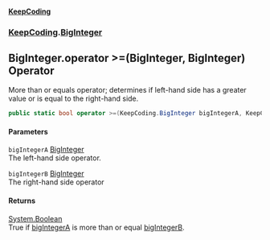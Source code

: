 #### [KeepCoding](index.md 'index')
### [KeepCoding](KeepCoding.md 'KeepCoding').[BigInteger](BigInteger.md 'KeepCoding.BigInteger')
## BigInteger.operator &gt;=(BigInteger, BigInteger) Operator
More than or equals operator; determines if left-hand side has a greater value or is equal to the right-hand side.  
```csharp
public static bool operator >=(KeepCoding.BigInteger bigIntegerA, KeepCoding.BigInteger bigIntegerB);
```
#### Parameters
<a name='KeepCoding.BigInteger.op_GreaterThanOrEqual(KeepCoding.BigInteger.KeepCoding.BigInteger).bigIntegerA'></a>
`bigIntegerA` [BigInteger](BigInteger.md 'KeepCoding.BigInteger')  
The left-hand side operator.
  
<a name='KeepCoding.BigInteger.op_GreaterThanOrEqual(KeepCoding.BigInteger.KeepCoding.BigInteger).bigIntegerB'></a>
`bigIntegerB` [BigInteger](BigInteger.md 'KeepCoding.BigInteger')  
The right-hand side operator
  
#### Returns
[System.Boolean](https://docs.microsoft.com/en-us/dotnet/api/System.Boolean 'System.Boolean')  
True if [bigIntegerA](BigInteger.op_GreaterThanOrEqual.VnWQEK+x3ORbEOXeXgkGOA.md#KeepCoding.BigInteger.op_GreaterThanOrEqual(KeepCoding.BigInteger.KeepCoding.BigInteger).bigIntegerA 'KeepCoding.BigInteger.op_GreaterThanOrEqual(KeepCoding.BigInteger, KeepCoding.BigInteger).bigIntegerA') is more than or equal [bigIntegerB](BigInteger.op_GreaterThanOrEqual.VnWQEK+x3ORbEOXeXgkGOA.md#KeepCoding.BigInteger.op_GreaterThanOrEqual(KeepCoding.BigInteger.KeepCoding.BigInteger).bigIntegerB 'KeepCoding.BigInteger.op_GreaterThanOrEqual(KeepCoding.BigInteger, KeepCoding.BigInteger).bigIntegerB').
